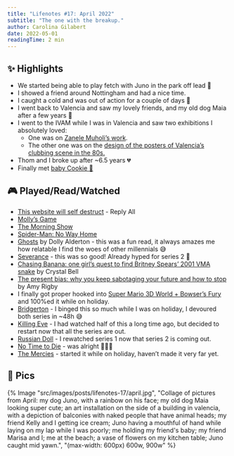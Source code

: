 ```yaml
---
title: "Lifenotes #17: April 2022"
subtitle: "The one with the breakup."
author: Carolina Gilabert
date: 2022-05-01
readingTime: 2 min
---
```


## ✨ Highlights

- We started being able to play fetch with Juno in the park off lead 🎉
- I showed a friend around Nottingham and had a nice time.
- I caught a cold and was out of action for a couple of days 🤧
- I went back to Valencia and saw my lovely friends, and my old dog Maia after a few years 💛
- I went to the IVAM while I was in Valencia and saw two exhibitions I absolutely loved:
    - One was on [Zanele Muholi’s work](https://www.ivam.es/en/exposiciones/zanele-muholi/).
    - The other one was on the [design of the posters of Valencia’s clubbing scene in the 80s.](https://www.ivam.es/en/exposiciones/ruta-grafica-designs-for-the-sound-of-valencia/)
- Thom and I broke up after ~6.5 years 💔
- Finally met [baby Cookie 🍪](https://www.jvt.me/tags/cookie/)

## 🎮 Played/Read/Watched

- [This website will self destruct](https://overcast.fm/+TKZIju3po) - Reply All
- [Molly’s Game](https://www.imdb.com/title/tt4209788)
- [The Morning Show](https://www.imdb.com/title/tt7203552)
- [Spider-Man: No Way Home](https://www.imdb.com/title/tt10872600)
- [Ghosts](https://uk.bookshop.org/books/ghosts-the-top-10-sunday-times-bestseller-2020/9780241988688) by Dolly Alderton - this was a fun read, it always amazes me how relatable I find the woes of other millennials 😅
- [Severance](https://www.imdb.com/title/tt11280740) - this was so good! Already hyped for series 2 🎉
- [Chasing Banana: one girl’s quest to find Britney Spears’ 2001 VMA snake](https://www.mtv.com/news/2922939/britney-spears-vmas-snake-found/) by Crystal Bell
- [The present bias: why you keep sabotaging your future and how to stop](https://blog.trello.com/the-present-bias-why-you-keep-sabotaging-your-future-and-how-to-stop) by Amy Rigby
- I finally got proper hooked into [Super Mario 3D World + Bowser’s Fury](https://www.nintendo.co.uk/Games/Nintendo-Switch-games/Super-Mario-3D-World-Bowser-s-Fury-1832228.html) and 100%ed it while on holiday.
- [Bridgerton](https://www.imdb.com/title/tt8740790/) - I binged this so much while I was on holiday, I devoured both series in ~48h 😅
- [Killing Eve](https://www.imdb.com/title/tt7016936/) - I had watched half of this a long time ago, but decided to restart now that all the series are out.
- [Russian Doll](https://www.imdb.com/title/tt7520794/) - I rewatched series 1 now that series 2 is coming out.
- [No Time to Die](https://www.imdb.com/title/tt2382320/) - was alright 🤷🏼‍♀️
- [The Mercies](https://uk.bookshop.org/books/the-mercies/9781529075076) - started it while on holiday, haven’t made it very far yet.

## 📸 Pics

{% Image "src/images/posts/lifenotes-17/april.jpg", "Collage of pictures from April: my dog Juno, with a rainbow on his face; my old dog Maia looking super cute; an art installation on the side of a building in valencia, with a depiction of balconies with naked people that have animal heads; my friend Kelly and I getting ice cream; Juno having a mouthful of hand while laying on my lap while I was poorly; me holding my friend's baby; my friend Marisa and I; me at the beach; a vase of flowers on my kitchen table; Juno caught mid yawn.", "(max-width: 600px) 600w, 900w" %}